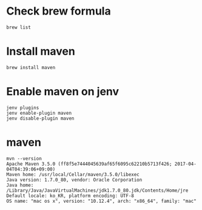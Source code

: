 # Check brew formula
```{bash}
brew list
```

# Install maven
```{bash}
brew install maven
```

# Enable maven on jenv
```{bash}
jenv plugins
jenv enable-plugin maven
jenv disable-plugin maven
```

# maven 
```{bash}
mvn --version
Apache Maven 3.5.0 (ff8f5e7444045639af65f6095c62210b5713f426; 2017-04-04T04:39:06+09:00)
Maven home: /usr/local/Cellar/maven/3.5.0/libexec
Java version: 1.7.0_80, vendor: Oracle Corporation
Java home: /Library/Java/JavaVirtualMachines/jdk1.7.0_80.jdk/Contents/Home/jre
Default locale: ko_KR, platform encoding: UTF-8
OS name: "mac os x", version: "10.12.4", arch: "x86_64", family: "mac"
```
